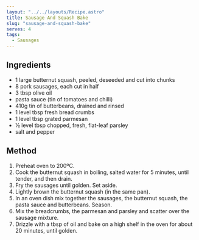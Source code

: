 ```yaml
---
layout: "../../layouts/Recipe.astro"
title: Sausage And Squash Bake
slug: "sausage-and-squash-bake"
serves: 4
tags:
  - Sausages
---
```


## Ingredients

- 1 large butternut squash, peeled, deseeded and cut into chunks
- 8 pork sausages, each cut in half
- 3 tbsp olive oil
- pasta sauce (tin of tomatoes and chilli)
- 410g tin of butterbeans, drained and rinsed
- 1 level tbsp fresh bread crumbs
- 1 level tbsp grated parmesan
- ½ level tbsp chopped, fresh, flat-leaf parsley
- salt and pepper

## Method

1. Preheat oven to 200ºC.
1. Cook the butternut squash in boiling, salted water for 5 minutes, until tender, and then drain.
1. Fry the sausages until golden. Set aside.
1. Lightly brown the butternut squash (in the same pan). 
1. In an oven dish mix together the sausages, the butternut squash, the pasta sauce and butterbeans. Season.
1. Mix the breadcrumbs, the parmesan and parsley and scatter over the sausage mixture.
1. Drizzle with a tbsp of oil and bake on a high shelf in the oven for about 20 minutes, until golden.
